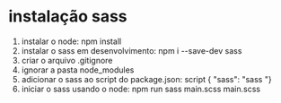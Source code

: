 # instalação sass

1. instalar o node: npm install
2. instalar o sass em desenvolvimento: npm i --save-dev sass
3. criar o arquivo .gitignore
4. ignorar a pasta node_modules
5. adicionar o sass ao script do package.json: script { "sass": "sass "}
6. iniciar o sass usando o node: npm run sass main.scss main.scss